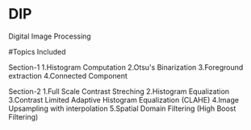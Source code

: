 # DIP
Digital Image Processing

#Topics Included

Section-1
1.Histogram Computation
2.Otsu's Binarization
3.Foreground extraction
4.Connected Component

Section-2
1.Full Scale Contrast Streching
2.Histogram Equalization
3.Contrast Limited Adaptive Histogram Equalization (CLAHE)
4.Image Upsampling with interpolation
5.Spatial Domain Filtering (High Boost Filtering)
